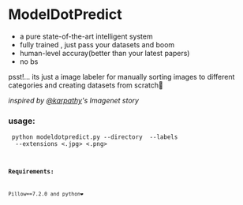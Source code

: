 # ModelDotPredict
- a pure state-of-the-art intelligent system
- fully trained , just pass your datasets and boom
- human-level accuray(better than your latest papers)
- no bs




psst!... its just a image labeler for manually sorting images to different categories and creating datasets from scratch🤫

*inspired by [@karpathy](https://github.com/karpathy)'s Imagenet story*

### usage:
<code> python modeldotpredict.py --directory <path> --labels <label1> <label2> <labeln> --extensions <.jpg> <.png> <code>

### Requirements:
Pillow==7.2.0 and python❤️️ 
